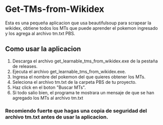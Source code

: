 # Get-TMs-from-Wikidex

Esta es una pequeña aplicacion que usa beautifulsoup para scrapear la wikidex, obtiene todos los MTs que puede aprender el pokemon ingresado y los agrega al archivo tm.txt PBS.

## Como usar la aplicacion

1. Descarga el archivo get_learnable_tms_from_wikidex.exe de la pestaña de releases.
2. Ejecuta el archivo get_learnable_tms_from_wikidex.exe.
3. Ingresa el nombre del pokemon del que quieres obtener los MTs.
4. Seleciona el archivo tm.txt de la carpeta PBS de tu proyecto.
5. Haz click en el boton "Buscar MTs".
6. Si todo salio bien, el programa te mostrara un mensaje de que se han agregado los MTs al archivo tm.txt

### Recomiendo fuerte que hagas una copia de seguridad del archivo tm.txt antes de usar la aplicacion.
